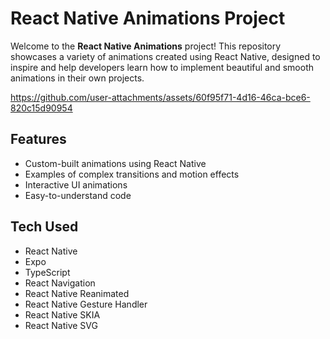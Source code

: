 # React Native Animations Project

Welcome to the **React Native Animations** project! This repository showcases a variety of animations created using React Native, designed to inspire and help developers learn how to implement beautiful and smooth animations in their own projects.


https://github.com/user-attachments/assets/60f95f71-4d16-46ca-bce6-820c15d90954


## Features

- Custom-built animations using React Native
- Examples of complex transitions and motion effects
- Interactive UI animations
- Easy-to-understand code

## Tech Used

- React Native
- Expo
- TypeScript
- React Navigation
- React Native Reanimated
- React Native Gesture Handler
- React Native SKIA
- React Native SVG
